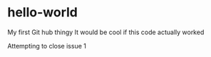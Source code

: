 hello-world
===========

My first Git hub thingy
It would be cool if this code actually worked

Attempting to close issue 1
